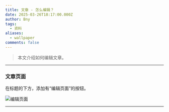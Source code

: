 ```yaml
---
title: 文章 - 怎么编辑？
date: 2025-03-26T18:17:00.000Z
author: Bny
tags:
  - 资料
aliases:
  - wallpaper
comments: false
---
```

> 本文介绍如何编辑文章。

- - -

### 文章页面

在标题的下方，添加有“编辑页面”的按钮。

![编辑页面](/img/screenshot_20250327_041830.png "编辑页面")

- - -
